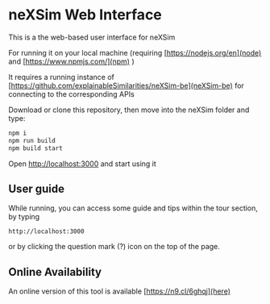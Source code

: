 # neXSim Web Interface

This is a the web-based user interface for neXSim

For running it on your local machine (requiring [https://nodejs.org/en](node) and [https://www.npmjs.com/](npm) )

It requires a running instance of [https://github.com/explainableSimilarities/neXSim-be](neXSim-be) for connecting to the corresponding APIs

Download or clone this repository, then move into the neXSim folder and type:

```bash
npm i
npm run build
npm build start
```

Open [http://localhost:3000](http://localhost:3000) and start using it 

## User guide

While running, you can access some guide and tips within the tour section, by typing 

```http://localhost:3000```

or by clicking the question mark (?) icon on the top of the page.


## Online Availability

An online version of this tool is available [https://n9.cl/6ghqj](here)
